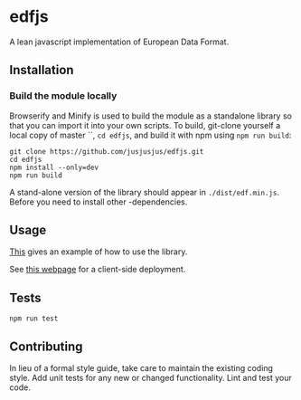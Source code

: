 edfjs
=========

A lean javascript implementation of European Data Format.

## Installation

### Build the module locally

Browserify and Minify is used to build the module as a standalone library so that you can import it into your own scripts.
To build, git-clone yourself a local copy of master ``, `cd edfjs`, and
build it with npm using `npm run build`: 

	git clone https://github.com/jusjusjus/edfjs.git
	cd edfjs
	npm install --only=dev
	npm run build

A stand-alone version of the library should appear in `./dist/edf.min.js`.  Before you need to install other -dependencies.

## Usage

[This](https://github.com/jusjusjus/edfjs/blob/master/index.html) gives an example of how to use the library.

See [this webpage](https://jusjusjus.github.io/html/edfdataviewer.html) for a client-side deployment.

## Tests

  `npm run test`

## Contributing

In lieu of a formal style guide, take care to maintain the existing coding style. Add unit tests for any new or changed functionality. Lint and test your code.


